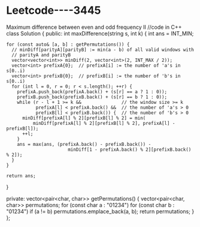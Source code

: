 # Leetcode----3445
Maximum difference between even and odd frequency II 
//code in C++
class Solution {
 public:
  int maxDifference(string s, int k) {
    int ans = INT_MIN;

    for (const auto& [a, b] : getPermutations()) {
      // minDiff[parityA][parityB] := min(a - b) of all valid windows with
      // parityA and parityB
      vector<vector<int>> minDiff(2, vector<int>(2, INT_MAX / 2));
      vector<int> prefixA{0};  // prefixA[i] := the number of 'a's in s[0..i)
      vector<int> prefixB{0};  // prefixB[i] := the number of 'b's in s[0..i)
      for (int l = 0, r = 0; r < s.length(); ++r) {
        prefixA.push_back(prefixA.back() + (s[r] == a ? 1 : 0));
        prefixB.push_back(prefixB.back() + (s[r] == b ? 1 : 0));
        while (r - l + 1 >= k &&               // the window size >= k
               prefixA[l] < prefixA.back() &&  // the number of 'a's > 0
               prefixB[l] < prefixB.back()) {  // the number of 'b's > 0
          minDiff[prefixA[l] % 2][prefixB[l] % 2] = min(
              minDiff[prefixA[l] % 2][prefixB[l] % 2], prefixA[l] - prefixB[l]);
          ++l;
        }
        ans = max(ans, (prefixA.back() - prefixB.back()) -
                           minDiff[1 - prefixA.back() % 2][prefixB.back() % 2]);
      }
    }

    return ans;
  }

 private:
  vector<pair<char, char>> getPermutations() {
    vector<pair<char, char>> permutations;
    for (const char a : "01234")
      for (const char b : "01234")
        if (a != b)
          permutations.emplace_back(a, b);
    return permutations;
  }
};
